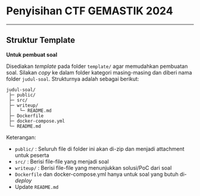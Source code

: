 # Penyisihan CTF GEMASTIK 2024

---

## Struktur Template
**Untuk pembuat soal**

Disediakan *template* pada folder `template/` agar memudahkan pembuatan soal. Silakan *copy* ke dalam folder kategori masing-masing dan diberi nama folder `judul-soal`. Strukturnya adalah sebagai berikut:
```
judul-soal/
 ├─ public/
 ├─ src/
 ├─ writeup/
 │   └─ README.md
 ├─ Dockerfile
 ├─ docker-compose.yml
 └─ README.md
```

Keterangan:
- `public/` 		: Seluruh file di folder ini akan di-zip dan menjadi attachment untuk peserta
- `src/`    		: Berisi file-file yang menjadi soal
- `writeup/`		: Berisi file-file yang menunjukkan solusi/PoC dari soal
- `Dockerfile` dan docker-compose.yml hanya untuk soal yang butuh di-*deploy*
- Update `README.md`
